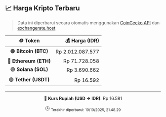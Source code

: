 

<!-- HARGA_KRIPTO -->
## 📈 Harga Kripto Terbaru

> Data ini diperbarui secara otomatis menggunakan [CoinGecko API](https://www.coingecko.com/) dan [exchangerate.host](https://exchangerate.host/)

<div align="center">

| 🪙 Token | 💰 Harga (IDR) |
|:------:|---------------:|
| 🟠 **Bitcoin (BTC)**   | Rp 2.012.087.577 |
| 🔵 **Ethereum (ETH)**  | Rp 71.728.058 |
| 🟣 **Solana (SOL)**    | Rp 3.690.662 |
| 🟢 **Tether (USDT)**   | Rp 16.592 |

---

💱 **Kurs Rupiah (USD → IDR)**: Rp 16.581

🕒 <sub>Terakhir diperbarui: 10/10/2025, 21.48.29</sub>

</div>
<!-- /HARGA_KRIPTO -->
